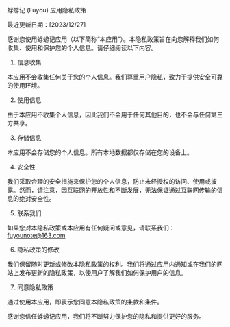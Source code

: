 蜉蝣记 (Fuyou) 应用隐私政策

最近更新日期：[2023/12/27]

感谢您使用蜉蝣记应用（以下简称“本应用”）。本隐私政策旨在向您解释我们如何收集、使用和保护您的个人信息。请仔细阅读以下内容。

1. 信息收集

本应用不会收集任何关于您的个人信息。我们尊重用户隐私，致力于提供安全可靠的使用环境。

2. 使用信息

由于本应用不收集个人信息，因此我们不会用于任何其他目的，也不会与任何第三方共享。

3. 存储信息

本应用不会存储您的个人信息。所有本地数据都仅存储在您的设备上。

4. 安全性

我们采取合理的安全措施来保护您的个人信息，防止未经授权的访问、使用或披露。然而，请注意，因互联网的开放性和不断发展，无法保证通过互联网传输的信息的绝对安全性。

5. 联系我们

如果您对本隐私政策或本应用有任何疑问或意见，请联系我们：fuyounote@163.com

6. 隐私政策的修改

我们保留随时更新或修改本隐私政策的权利。我们将通过应用内通知或在我们的网站上发布更新的隐私政策，以使用户了解我们如何保护用户的信息。

7. 同意隐私政策

通过使用本应用，即表示您同意本隐私政策的条款和条件。

感谢您信任蜉蝣记应用，我们将不断努力保护您的隐私和提供更好的服务。



